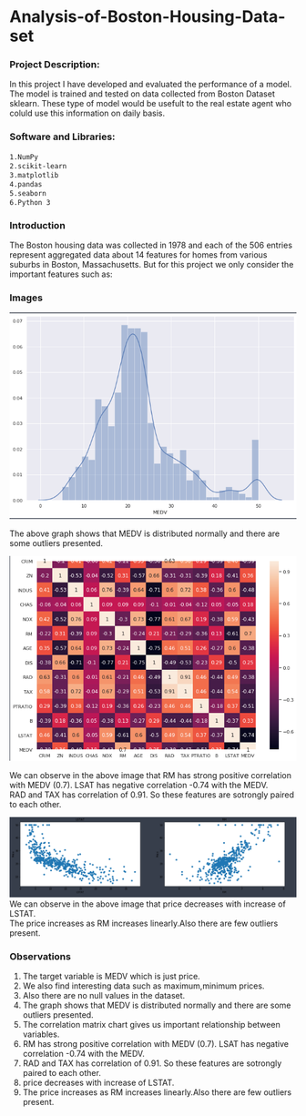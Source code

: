 # Analysis-of-Boston-Housing-Data-set

### Project Description:

In this project I have developed and evaluated the performance of a model. The model is trained and tested on data collected from Boston Dataset sklearn.
These type of model would be usefult to the real estate agent who coluld use this information on daily basis.


### Software and Libraries:

    1.NumPy
    2.scikit-learn
    3.matplotlib
    4.pandas 
    5.seaborn
    6.Python 3
    
### Introduction
The Boston housing data was collected in 1978 and each of the 506 entries represent aggregated data about 14 features for homes from various suburbs in Boston, Massachusetts.
But for this project we only consider the important features such as:

### Images

![](images/pic1.png)<br/>

The above graph shows that MEDV is distributed normally and there are some outliers presented.<br/>

![](images/pic2.png)<br/>

We can observe in the above image that RM has strong positive correlation with MEDV (0.7). LSAT has negative correlation -0.74 with the MEDV.<br/>
RAD and TAX has correlation of 0.91. So these features are sotrongly paired to each other.<br/>

![](images/pic3.png)<br/>
We can observe in the above image that price decreases with increase of LSTAT.<br/>
The price increases as RM increases linearly.Also there are few outliers present.<br/>
   



### Observations
1. The target variable is MEDV which is just price.
2. We also find interesting data such as maximum,minimum prices.
3. Also there are no null values in the dataset.
4. The graph shows that MEDV is distributed normally and there are some outliers presented.
5. The correlation matrix chart gives us important relationship between variables.
6. RM has strong positive correlation with MEDV (0.7). LSAT has negative correlation -0.74 with the MEDV.
7. RAD and TAX has correlation of 0.91. So these features are sotrongly paired to each other.
8. price decreases with increase of LSTAT.
9. The price increases as RM increases linearly.Also there are few outliers present.
    
    
    

